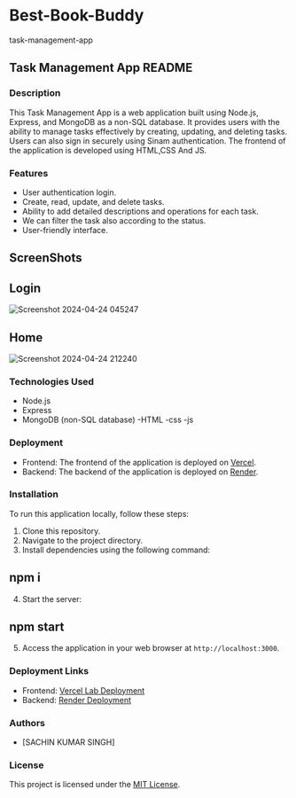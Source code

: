 # Best-Book-Buddy
task-management-app
## Task Management App README

### Description
This Task Management App is a web application built using Node.js, Express, and MongoDB as a non-SQL database. It provides users with the ability to manage tasks effectively by creating, updating, and deleting tasks. Users can also sign in securely using Sinam authentication. The frontend of the application is developed using HTML,CSS And JS.

### Features
- User authentication login.
- Create, read, update, and delete tasks.
- Ability to add detailed descriptions and operations for each task.
-  We can filter the task also according to the status.
- User-friendly interface.
## ScreenShots
## Login
![Screenshot 2024-04-24 045247](https://github.com/sachin2398/Best-Book-Buddy/assets/113828281/323060bb-1e24-4ad6-8320-3547e9b7dd30)




## Home
![Screenshot 2024-04-24 212240](https://github.com/sachin2398/Best-Book-Buddy/assets/113828281/47969a19-ed98-47cd-93d4-def899f2d9e4)







### Technologies Used
- Node.js
- Express
- MongoDB (non-SQL database)
-HTML
-css
-js

### Deployment
- Frontend: The frontend of the application is deployed on [Vercel](https://bbb-task-app.vercel.app/).
- Backend: The backend of the application is deployed on [Render](https://bbd-backend-task.onrender.com).


### Installation
To run this application locally, follow these steps:

1. Clone this repository.
2. Navigate to the project directory.
3. Install dependencies using the following command:
## npm i 
4. Start the server:
## npm start 
5. Access the application in your web browser at `http://localhost:3000`.

### Deployment Links
- Frontend: [Vercel Lab Deployment](https://bbb-task-app.vercel.app/)
- Backend: [Render Deployment](https://bbd-backend-task.onrender.com)

### Authors
- [SACHIN KUMAR SINGH]

### License
This project is licensed under the [MIT License](LICENSE).



